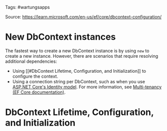 Tags: #wartungsapps

Source: https://learn.microsoft.com/en-us/ef/core/dbcontext-configuration/

# New DbContext instances
The fastest way to create a new DbContext instance is by using `new` to create a new instance. However, there are scenarios that require resolving additional dependencies:
- Using [[#DbContext Lifetime, Configuration, and Initialization]] to configure the context.
- Using a connection string per DbContext, such as when you use [ASP.NET Core's Identity model](https://learn.microsoft.com/en-us/aspnet/core/security/authentication/customize-identity-model?view=aspnetcore-9.0). For more information, see [Multi-tenancy (EF Core documentation)](https://learn.microsoft.com/en-us/ef/core/miscellaneous/multitenancy).
# DbContext Lifetime, Configuration, and Initialization
